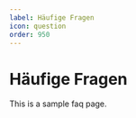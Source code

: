 ```yaml
---
label: Häufige Fragen
icon: question
order: 950
---
```


# Häufige Fragen

This is a sample faq page.
